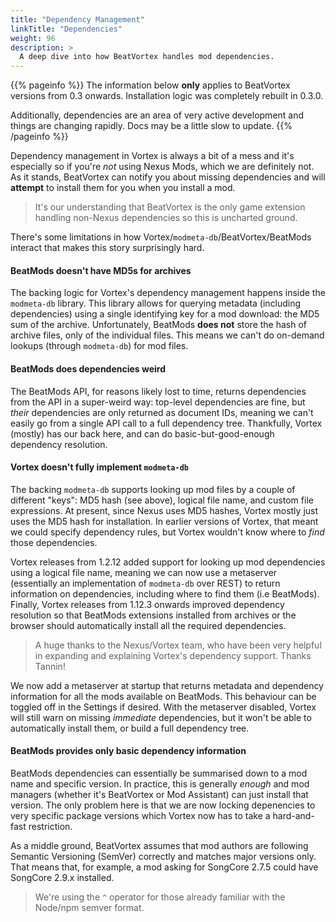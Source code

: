 ```yaml
---
title: "Dependency Management"
linkTitle: "Dependencies"
weight: 96
description: >
  A deep dive into how BeatVortex handles mod dependencies.
---
```


{{% pageinfo %}}
The information below **only** applies to BeatVortex versions from 0.3 onwards. Installation logic was completely rebuilt in 0.3.0.

Additionally, dependencies are an area of very active development and things are changing rapidly. Docs may be a little slow to update.
{{% /pageinfo %}}

Dependency management in Vortex is always a bit of a mess and it's especially so if you're *not* using Nexus Mods, which we are definitely not. As it stands, BeatVortex can notify you about missing dependencies and will **attempt** to install them for you when you install a mod.

> It's our understanding that BeatVortex is the only game extension handling non-Nexus dependencies so this is uncharted ground.

There's some limitations in how Vortex/`modmeta-db`/BeatVortex/BeatMods interact that makes this story surprisingly hard.

#### BeatMods doesn't have MD5s for archives

The backing logic for Vortex's dependency management happens inside the `modmeta-db` library. This library allows for querying metadata (including dependencies) using a single identifying key for a mod download: the MD5 sum of the archive. Unfortunately, BeatMods **does not** store the hash of archive files, only of the individual files. This means we can't do on-demand lookups (through `modmeta-db`) for mod files.

#### BeatMods does dependencies weird

The BeatMods API, for reasons likely lost to time, returns dependencies from the API in a super-weird way: top-level dependencies are fine, but *their* dependencies are only returned as document IDs, meaning we can't easily go from a single API call to a full dependency tree. Thankfully, Vortex (mostly) has our back here, and can do basic-but-good-enough dependency resolution.

#### Vortex doesn't fully implement `modmeta-db`

The backing `modmeta-db` supports looking up mod files by a couple of different "keys": MD5 hash (see above), logical file name, and custom file expressions. At present, since Nexus uses MD5 hashes, Vortex mostly just uses the MD5 hash for installation. In earlier versions of Vortex, that meant we could specify dependency rules, but Vortex wouldn't know where to *find* those dependencies.

Vortex releases from 1.2.12 added support for looking up mod dependencies using a logical file name, meaning we can now use a metaserver (essentially an implementation of `modmeta-db` over REST) to return information on dependencies, including where to find them (i.e BeatMods). Finally, Vortex releases from 1.12.3 onwards improved dependency resolution so that BeatMods extensions installed from archives or the browser should automatically install all the required dependencies.

> A huge thanks to the Nexus/Vortex team, who have been very helpful in expanding and explaining Vortex's dependency support. Thanks Tannin!

We now add a metaserver at startup that returns metadata and dependency information for all the mods available on BeatMods. This behaviour can be toggled off in the Settings if desired. With the metaserver disabled, Vortex will still warn on missing _immediate_ dependencies, but it won't be able to automatically install them, or build a full dependency tree.

#### BeatMods provides only basic dependency information

BeatMods dependencies can essentially be summarised down to a mod name and specific version. In practice, this is generally *enough* and mod managers (whether it's BeatVortex or Mod Assistant) can just install that version. The only problem here is that we are now locking depenencies to very specific package versions which Vortex now has to take a hard-and-fast restriction.

As a middle ground, BeatVortex assumes that mod authors are following Semantic Versioning (SemVer) correctly and matches major versions only. That means that, for example, a mod asking for SongCore 2.7.5 could have SongCore 2.9.x installed.

> We're using the `^` operator for those already familiar with the Node/npm semver format.
